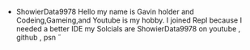* ShowierData9978 
Hello my name is Gavin holder and Codeing,Gameing,and Youtube is my hobby. I joined Repl because I needed a better IDE my Solcials are ShowierData9978 on youtube , github , psn
 
